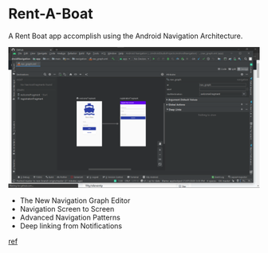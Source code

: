 # Rent-A-Boat
A Rent Boat app accomplish using the Android Navigation Architecture. 

![screenshot](https://github.com/appleobject/Rent-A-Boat/blob/master/Screenshot%20(564).png)

 - The New Navigation Graph Editor 
 - Navigation Screen to Screen 
 - Advanced Navigation Patterns
 - Deep linking from Notifications
 
 
 [ref](https://developer.android.com/reference/androidx/navigation/fragment/NavHostFragment)